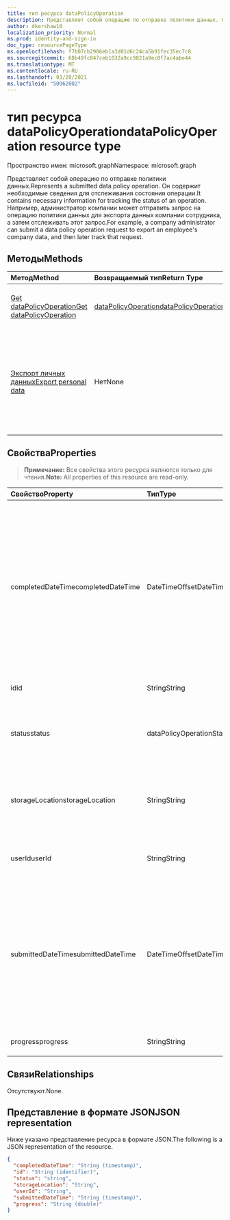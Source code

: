 ```yaml
---
title: тип ресурса dataPolicyOperation
description: Представляет собой операцию по отправке политики данных. Он содержит необходимые сведения для отслеживания состояния операции. Например, администратор компании может отправить запрос на операцию политики данных для экспорта данных компании сотрудника, а затем отслеживать этот запрос.
author: dkershaw10
localization_priority: Normal
ms.prod: identity-and-sign-in
doc_type: resourcePageType
ms.openlocfilehash: f7b07cb2906eb1a3d01d6c24ca5b91fec35ec7c8
ms.sourcegitcommit: 68b49fc847ceb1032a9cc9821a9ec0f7ac4abe44
ms.translationtype: MT
ms.contentlocale: ru-RU
ms.lasthandoff: 03/20/2021
ms.locfileid: "50962002"
---
```

# <a name="datapolicyoperation-resource-type"></a><span data-ttu-id="89f30-105">тип ресурса dataPolicyOperation</span><span class="sxs-lookup"><span data-stu-id="89f30-105">dataPolicyOperation resource type</span></span>

<span data-ttu-id="89f30-106">Пространство имен: microsoft.graph</span><span class="sxs-lookup"><span data-stu-id="89f30-106">Namespace: microsoft.graph</span></span>

<span data-ttu-id="89f30-107">Представляет собой операцию по отправке политики данных.</span><span class="sxs-lookup"><span data-stu-id="89f30-107">Represents a submitted data policy operation.</span></span> <span data-ttu-id="89f30-108">Он содержит необходимые сведения для отслеживания состояния операции.</span><span class="sxs-lookup"><span data-stu-id="89f30-108">It contains necessary information for tracking the status of an operation.</span></span> <span data-ttu-id="89f30-109">Например, администратор компании может отправить запрос на операцию политики данных для экспорта данных компании сотрудника, а затем отслеживать этот запрос.</span><span class="sxs-lookup"><span data-stu-id="89f30-109">For example, a company administrator can submit a data policy operation request to export an employee's company data, and then later track that request.</span></span>

## <a name="methods"></a><span data-ttu-id="89f30-110">Методы</span><span class="sxs-lookup"><span data-stu-id="89f30-110">Methods</span></span>

| <span data-ttu-id="89f30-111">Метод</span><span class="sxs-lookup"><span data-stu-id="89f30-111">Method</span></span>           | <span data-ttu-id="89f30-112">Возвращаемый тип</span><span class="sxs-lookup"><span data-stu-id="89f30-112">Return Type</span></span>    |<span data-ttu-id="89f30-113">Описание</span><span class="sxs-lookup"><span data-stu-id="89f30-113">Description</span></span>|
|:---------------|:--------|:----------|
|[<span data-ttu-id="89f30-114">Get dataPolicyOperation</span><span class="sxs-lookup"><span data-stu-id="89f30-114">Get dataPolicyOperation</span></span>](../api/datapolicyoperation-get.md) | [<span data-ttu-id="89f30-115">dataPolicyOperation</span><span class="sxs-lookup"><span data-stu-id="89f30-115">dataPolicyOperation</span></span>](datapolicyoperation.md) |<span data-ttu-id="89f30-116">Извлечение свойств **объекта dataPolicyOperation.**</span><span class="sxs-lookup"><span data-stu-id="89f30-116">Retrieve properties of the **dataPolicyOperation** object.</span></span>|
|[<span data-ttu-id="89f30-117">Экспорт личных данных</span><span class="sxs-lookup"><span data-stu-id="89f30-117">Export personal data</span></span>](../api/user-exportpersonaldata.md) | <span data-ttu-id="89f30-118">Нет</span><span class="sxs-lookup"><span data-stu-id="89f30-118">None</span></span> |<span data-ttu-id="89f30-119">Отправка запроса на операцию политики данных для экспорта данных пользователя организации, которые можно прочитать с помощью [Get dataPolicyOperation](../api/datapolicyoperation-get.md)</span><span class="sxs-lookup"><span data-stu-id="89f30-119">Submit a data policy operation request to export organizational user's data which can later be read using [Get dataPolicyOperation](../api/datapolicyoperation-get.md)</span></span>|

## <a name="properties"></a><span data-ttu-id="89f30-120">Свойства</span><span class="sxs-lookup"><span data-stu-id="89f30-120">Properties</span></span>

> <span data-ttu-id="89f30-121">**Примечание:** Все свойства этого ресурса являются только для чтения.</span><span class="sxs-lookup"><span data-stu-id="89f30-121">**Note:** All properties of this resource are read-only.</span></span>

| <span data-ttu-id="89f30-122">Свойство</span><span class="sxs-lookup"><span data-stu-id="89f30-122">Property</span></span>     | <span data-ttu-id="89f30-123">Тип</span><span class="sxs-lookup"><span data-stu-id="89f30-123">Type</span></span>   |<span data-ttu-id="89f30-124">Описание</span><span class="sxs-lookup"><span data-stu-id="89f30-124">Description</span></span>|
|:---------------|:--------|:----------|
|<span data-ttu-id="89f30-125">completedDateTime</span><span class="sxs-lookup"><span data-stu-id="89f30-125">completedDateTime</span></span>|<span data-ttu-id="89f30-126">DateTimeOffset</span><span class="sxs-lookup"><span data-stu-id="89f30-126">DateTimeOffset</span></span>|<span data-ttu-id="89f30-127">Представляет, когда запрос на эту операцию политики данных был выполнен во время UTC с помощью формата ISO 8601.</span><span class="sxs-lookup"><span data-stu-id="89f30-127">Represents when the request for this data policy operation was completed, in UTC time, using the ISO 8601 format.</span></span> <span data-ttu-id="89f30-128">Например, значение полуночи 1 января 2014 г. в формате UTC: `2014-01-01T00:00:00Z`.</span><span class="sxs-lookup"><span data-stu-id="89f30-128">For example, midnight UTC on Jan 1, 2014 is `2014-01-01T00:00:00Z`.</span></span> <span data-ttu-id="89f30-129">Null до завершения операции.</span><span class="sxs-lookup"><span data-stu-id="89f30-129">Null until the operation completes.</span></span>|
|<span data-ttu-id="89f30-130">id</span><span class="sxs-lookup"><span data-stu-id="89f30-130">id</span></span>|<span data-ttu-id="89f30-131">String</span><span class="sxs-lookup"><span data-stu-id="89f30-131">String</span></span>| <span data-ttu-id="89f30-132">Уникальный ключ для этой операции.</span><span class="sxs-lookup"><span data-stu-id="89f30-132">Unique key for this operation.</span></span> |
|<span data-ttu-id="89f30-133">status</span><span class="sxs-lookup"><span data-stu-id="89f30-133">status</span></span>|<span data-ttu-id="89f30-134">dataPolicyOperationStatus</span><span class="sxs-lookup"><span data-stu-id="89f30-134">dataPolicyOperationStatus</span></span>| <span data-ttu-id="89f30-135">Возможные значения: `notStarted`, `running`, `complete`, `failed`, `unknownFutureValue`.</span><span class="sxs-lookup"><span data-stu-id="89f30-135">Possible values are: `notStarted`, `running`, `complete`, `failed`, `unknownFutureValue`.</span></span>|
|<span data-ttu-id="89f30-136">storageLocation</span><span class="sxs-lookup"><span data-stu-id="89f30-136">storageLocation</span></span>|<span data-ttu-id="89f30-137">String</span><span class="sxs-lookup"><span data-stu-id="89f30-137">String</span></span>|<span data-ttu-id="89f30-138">Расположение URL-адреса, куда экспортируются данные для запросов на экспорт.</span><span class="sxs-lookup"><span data-stu-id="89f30-138">The URL location to where data is being exported for export requests.</span></span>|
|<span data-ttu-id="89f30-139">userId</span><span class="sxs-lookup"><span data-stu-id="89f30-139">userId</span></span>|<span data-ttu-id="89f30-140">String</span><span class="sxs-lookup"><span data-stu-id="89f30-140">String</span></span>|<span data-ttu-id="89f30-141">ID для пользователя, на котором выполняется операция.</span><span class="sxs-lookup"><span data-stu-id="89f30-141">The id for the user on whom the operation is performed.</span></span>|
|<span data-ttu-id="89f30-142">submittedDateTime</span><span class="sxs-lookup"><span data-stu-id="89f30-142">submittedDateTime</span></span>|<span data-ttu-id="89f30-143">DateTimeOffset</span><span class="sxs-lookup"><span data-stu-id="89f30-143">DateTimeOffset</span></span>|<span data-ttu-id="89f30-144">Представляет при отправке запроса на эту операцию данных во время UTC с помощью формата ISO 8601.</span><span class="sxs-lookup"><span data-stu-id="89f30-144">Represents when the request for this data operation was submitted, in UTC time, using the ISO 8601 format.</span></span> <span data-ttu-id="89f30-145">Например, значение полуночи 1 января 2014 г. в формате UTC: `2014-01-01T00:00:00Z`.</span><span class="sxs-lookup"><span data-stu-id="89f30-145">For example, midnight UTC on Jan 1, 2014 is `2014-01-01T00:00:00Z`</span></span>|
|<span data-ttu-id="89f30-146">progress</span><span class="sxs-lookup"><span data-stu-id="89f30-146">progress</span></span>|<span data-ttu-id="89f30-147">String</span><span class="sxs-lookup"><span data-stu-id="89f30-147">String</span></span>|<span data-ttu-id="89f30-148">Указывает ход операции.</span><span class="sxs-lookup"><span data-stu-id="89f30-148">Specifies the progress of an operation.</span></span>|

## <a name="relationships"></a><span data-ttu-id="89f30-149">Связи</span><span class="sxs-lookup"><span data-stu-id="89f30-149">Relationships</span></span>
<span data-ttu-id="89f30-150">Отсутствуют.</span><span class="sxs-lookup"><span data-stu-id="89f30-150">None.</span></span>


## <a name="json-representation"></a><span data-ttu-id="89f30-151">Представление в формате JSON</span><span class="sxs-lookup"><span data-stu-id="89f30-151">JSON representation</span></span>

<span data-ttu-id="89f30-152">Ниже указано представление ресурса в формате JSON.</span><span class="sxs-lookup"><span data-stu-id="89f30-152">The following is a JSON representation of the resource.</span></span>

<!-- {
  "blockType": "resource",
  "optionalProperties": [

  ],
  "@odata.type": "microsoft.graph.dataPolicyOperation"
}-->

```json
{
  "completedDateTime": "String (timestamp)",
  "id": "String (identifier)",
  "status": "string",
  "storageLocation": "String",
  "userId": "String",
  "submittedDateTime": "String (timestamp)", 
  "progress": "String (double)"
}

```

<!-- uuid: 8fcb5dbc-d5aa-4681-8e31-b001d5168d79
2015-10-25 14:57:30 UTC -->
<!-- {
  "type": "#page.annotation",
  "description": "dataPolicyOperation resource",
  "keywords": "",
  "section": "documentation",
  "tocPath": ""
}-->

